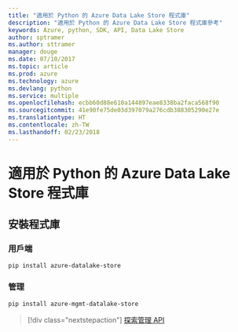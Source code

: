 ```yaml
---
title: "適用於 Python 的 Azure Data Lake Store 程式庫"
description: "適用於 Python 的 Azure Data Lake Store 程式庫參考"
keywords: Azure, python, SDK, API, Data Lake Store
author: sptramer
ms.author: sttramer
manager: douge
ms.date: 07/10/2017
ms.topic: article
ms.prod: azure
ms.technology: azure
ms.devlang: python
ms.service: multiple
ms.openlocfilehash: ecbb60d88e610a144897eae8338ba2faca568f90
ms.sourcegitcommit: 41e90fe75de03d397079a276cdb388305290e27e
ms.translationtype: HT
ms.contentlocale: zh-TW
ms.lasthandoff: 02/23/2018
---
```

# <a name="azure-data-lake-store-libraries-for-python"></a>適用於 Python 的 Azure Data Lake Store 程式庫

## <a name="install-the-libraries"></a>安裝程式庫
### <a name="client"></a>用戶端

```bash
pip install azure-datalake-store
```

### <a name="management"></a>管理

```bash
pip install azure-mgmt-datalake-store
```
> [!div class="nextstepaction"]
> [探索管理 API](/python/api/overview/azure/datalakestore/management)